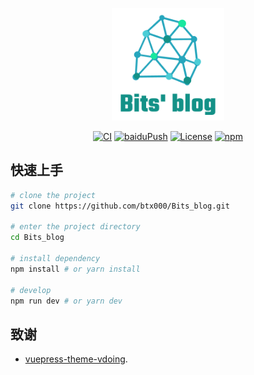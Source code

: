 <p align="center"><a href="https://hackx.cc/" target="_blank" rel="noopener noreferrer"><img width="180" src="./docs/.vuepress/public/img/logo_bits_blog.png" alt="logo"></a></p>

<p align="center">
  <a href="https://github.com/btx000/Bits_blog/actions?query=workflow%3ACI"><img src="https://github.com/btx000/Bits_blog/workflows/CI/badge.svg" alt="CI"></a>
  <a href="https://github.com/btx000/Bits_blog/actions?query=workflow%3AbaiduPush"><img src="https://github.com/btx000/Bits_blog/workflows/baiduPush/badge.svg" alt="baiduPush"></a>
  <a href="https://github.com/btx000/Bits_blog/blob/master/LICENSE"><img src="https://img.shields.io/github/license/btx000/Bits_blog
" alt="License"></a>
  <a href="https://www.npmjs.com/package/vuepress-theme-vdoing"><img alt="npm" src="https://img.shields.io/npm/v/vuepress-theme-vdoing"></a>




</p>


## 快速上手

```bash
# clone the project
git clone https://github.com/btx000/Bits_blog.git

# enter the project directory
cd Bits_blog

# install dependency
npm install # or yarn install

# develop
npm run dev # or yarn dev
```

## 致谢
- [vuepress-theme-vdoing](https://github.com/xugaoyi/vuepress-theme-vdoing).
